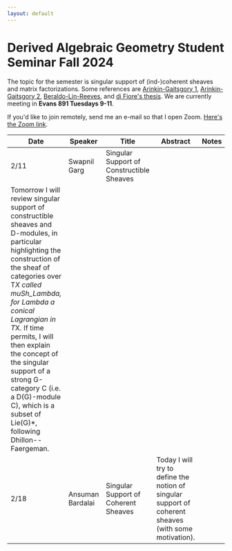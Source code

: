 ```yaml
---
layout: default
---
```


# Derived Algebraic Geometry Student Seminar Fall 2024

The topic for the semester is singular support of (ind-)coherent sheaves and matrix factorizations. Some references are [Arinkin-Gaitsgory 1](https://arxiv.org/abs/1201.6343), [Arinkin-Gaitsgory 2](https://arxiv.org/abs/1412.4394), [Beraldo-Lin-Reeves](https://arxiv.org/abs/2410.10692), and [di Fiore's thesis](https://knowledge.uchicago.edu/record/2022/files/diFiore_uchicago_0330D_14994.pdf). We are currently meeting in **Evans 891 Tuesdays 9-11**.

If you'd like to join remotely, send me an e-mail so that I open Zoom. [Here's the Zoom link](https://berkeley.zoom.us/j/8271009900).

| Date    | Speaker | Title | Abstract|Notes|
| -------- | ------- | -------| ------|----|
|2/11| Swapnil Garg | Singular Support of Constructible Sheaves| 
Tomorrow I will review singular support of constructible sheaves and D-modules, in particular highlighting the construction of the sheaf of categories over T*X called muSh_Lambda, for Lambda a conical Lagrangian in T*X. If time permits, I will then explain the concept of the singular support of a strong G-category C (i.e. a D(G)-module C), which is a subset of Lie(G)*, following Dhillon--Faergeman. | |
|2/18| Ansuman Bardalai | Singular Support of Coherent Sheaves | Today I will try to define the notion of singular support of coherent sheaves (with some motivation). | | 
